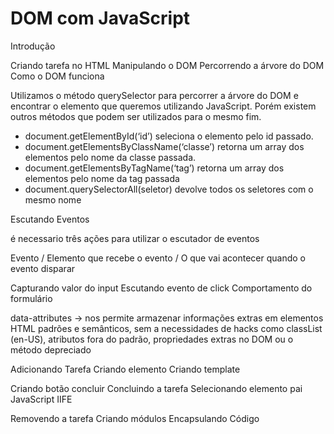 # DOM com JavaScript

Introdução

Criando tarefa no HTML
Manipulando o DOM
Percorrendo a árvore do DOM
Como o DOM funciona

Utilizamos o método querySelector para percorrer a árvore do DOM e encontrar o elemento que queremos utilizando JavaScript. Porém existem outros métodos que podem ser utilizados para o mesmo fim.

 * document.getElementById(‘id’) seleciona o elemento pelo id passado.
 * document.getElementsByClassName(‘classe’) retorna um array dos elementos pelo nome da classe passada.
 * document.getElementsByTagName(‘tag’) retorna um array dos elementos pelo nome da tag passada
 * document.querySelectorAll(seletor) devolve todos os seletores com o mesmo nome


Escutando Eventos

é necessario três ações para utilizar o escutador de eventos 

Evento / Elemento que recebe o evento / O que vai acontecer quando o evento disparar

Capturando valor do input
Escutando evento de click
Comportamento do formulário

data-attributes -> nos permite armazenar informações extras em elementos HTML padrões e semânticos, sem a necessidades de hacks como classList (en-US), atributos fora do padrão, propriedades extras no DOM ou o método depreciado



Adicionando Tarefa
Criando elemento
Criando template


Criando botão concluir
Concluindo a tarefa
Selecionando elemento pai
JavaScript IIFE



Removendo a tarefa
Criando módulos
Encapsulando Código
